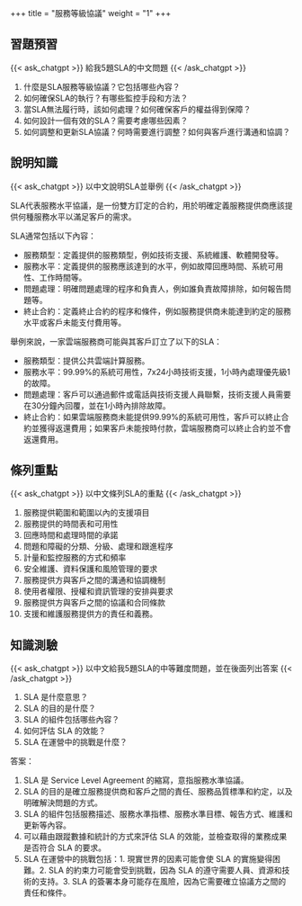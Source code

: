 +++
title = "服務等級協議"
weight = "1"
+++
## 習題預習
{{< ask_chatgpt >}}
給我5題SLA的中文問題
{{< /ask_chatgpt >}}

1. 什麼是SLA服務等級協議？它包括哪些內容？
2. 如何確保SLA的執行？有哪些監控手段和方法？
3. 當SLA無法履行時，該如何處理？如何確保客戶的權益得到保障？
4. 如何設計一個有效的SLA？需要考慮哪些因素？
5. 如何調整和更新SLA協議？何時需要進行調整？如何與客戶進行溝通和協調？   

## 說明知識
{{< ask_chatgpt >}}
以中文說明SLA並舉例
{{< /ask_chatgpt >}}

SLA代表服務水平協議，是一份雙方訂定的合約，用於明確定義服務提供商應該提供何種服務水平以滿足客戶的需求。

SLA通常包括以下內容：
- 服務類型：定義提供的服務類型，例如技術支援、系統維護、軟體開發等。
- 服務水平：定義提供的服務應該達到的水平，例如故障回應時間、系統可用性、工作時間等。
- 問題處理：明確問題處理的程序和負責人，例如誰負責故障排除，如何報告問題等。
- 終止合約：定義終止合約的程序和條件，例如服務提供商未能達到約定的服務水平或客戶未能支付費用等。

舉例來說，一家雲端服務商可能與其客戶訂立了以下的SLA：
- 服務類型：提供公共雲端計算服務。
- 服務水平：99.99%的系統可用性，7x24小時技術支援，1小時內處理優先級1的故障。
- 問題處理：客戶可以通過郵件或電話與技術支援人員聯繫，技術支援人員需要在30分鐘內回覆，並在1小時內排除故障。
- 終止合約：如果雲端服務商未能提供99.99%的系統可用性，客戶可以終止合約並獲得返還費用；如果客戶未能按時付款，雲端服務商可以終止合約並不會返還費用。   

## 條列重點
{{< ask_chatgpt >}}
以中文條列SLA的重點
{{< /ask_chatgpt >}}

1. 服務提供範圍和範圍以內的支援項目
2. 服務提供的時間表和可用性
3. 回應時間和處理時間的承諾
4. 問題和障礙的分類、分級、處理和跟進程序
5. 計量和監控服務的方式和頻率
6. 安全維護、資料保護和風險管理的要求
7. 服務提供方與客戶之間的溝通和協調機制
8. 使用者權限、授權和資訊管理的安排與要求
9. 服務提供方與客戶之間的協議和合同條款
10. 支援和維護服務提供方的責任和義務。   

## 知識測驗
{{< ask_chatgpt >}}
以中文給我5題SLA的中等難度問題，並在後面列出答案
{{< /ask_chatgpt >}}

1. SLA 是什麼意思？
2. SLA 的目的是什麼？
3. SLA 的組件包括哪些內容？
4. 如何評估 SLA 的效能？
5. SLA 在運營中的挑戰是什麼？

答案：
1. SLA 是 Service Level Agreement 的縮寫，意指服務水準協議。
2. SLA 的目的是確立服務提供商和客戶之間的責任、服務品質標準和約定，以及明確解決問題的方式。
3. SLA 的組件包括服務描述、服務水準指標、服務水準目標、報告方式、維護和更新等內容。
4. 可以藉由跟蹤數據和統計的方式來評估 SLA 的效能，並檢查取得的業務成果是否符合 SLA 的要求。
5. SLA 在運營中的挑戰包括：1. 現實世界的因素可能會使 SLA 的實施變得困難。2. SLA 的約束力可能會受到挑戰，因為 SLA 的遵守需要人員、資源和技術的支持。3. SLA 的簽署本身可能存在風險，因為它需要確立協議方之間的責任和條件。   

